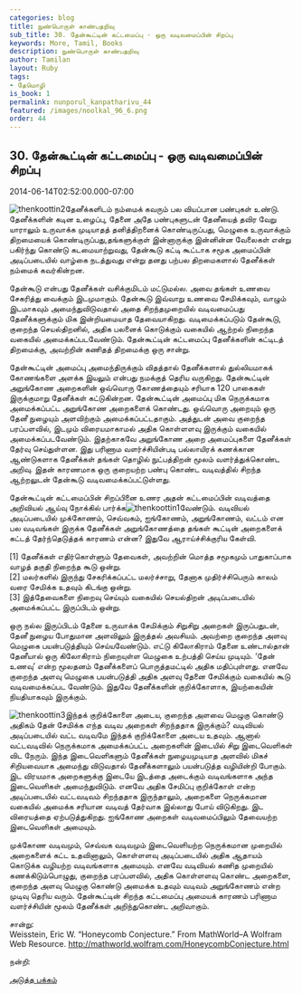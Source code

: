 ```yaml
---
categories: blog
title: நுண்பொருள் காண்பதறிவு
sub_title: 30. தேன்கூட்டின் கட்டமைப்பு - ஒரு வடிவமைப்பின் சிறப்பு
keywords: More, Tamil, Books
description: நுண்பொருள் காண்பதறிவு
author: Tamilan
layout: Ruby
tags:
- தேமொழி
is_book: 1
permalink: nunporul_kanpatharivu_44
featured: /images/noolkal_96_6.png
order: 44
---
```



## 30. தேன்கூட்டின் கட்டமைப்பு - ஒரு வடிவமைப்பின் சிறப்பு

2014-06-14T02:52:00.000-07:00

![thenkoottin2](http://siragu.com/wp-content/uploads/2014/06/thenkoottin2.jpg)தேனீக்களிடம் நம்மைக் கவரும் பல வியப்பான பண்புகள் உண்டு. தேனீக்களின் கடின உழைப்பு, தேனை அதே பண்புகளுடன் தேனீயைத் தவிர வேறு யாராலும் உருவாக்க முடியாதத் தனித்திறனைக் கொண்டிருப்பது, மெழுகை உருவாக்கும் திறமையைக் கொண்டிருப்பது,தங்களுக்குள் இன்னாருக்கு இன்னின்ன வேலைகள் என்று பகிர்ந்து கொண்டு கடமையாற்றுவது, தேன்கூடு கட்டி கூட்டாக சமூக அமைப்பின் அடிப்படையில் வாழ்கை நடத்துவது என்று தனது பற்பல திறமைகளால் தேனீக்கள் நம்மைக் கவர்கின்றன.

தேன்கூடு என்பது தேனீக்கள் வசிக்குமிடம் மட்டுமல்ல. அவை தங்கள் உணவை சேகரித்து வைக்கும் இடமுமாகும். தேன்கூடு இவ்வாறு உணவை சேமிக்கவும், வாழும் இடமாகவும் அமைந்துவிடுவதால் அதை சிறந்தமுறையில் வடிவமைப்பது தேனீக்களுக்கும் மிக இன்றியமையாத தேவையாகிறது. வடிமைக்கப்படும் தேன்கூடு, குறைந்த செயல்திறனில், அதிக பலனைக் கொடுக்கும் வகையில் ஆற்றல் நிறைந்த வகையில் அமைக்கப்படவேண்டும். தேன்கூட்டின் கட்டமைப்பு தேனீக்களின் கட்டிடத் திறமைக்கு, அவற்றின் கணிதத் திறமைக்கு ஒரு சான்று.

தேன்கூட்டின் அமைப்பு அமைந்திருக்கும் விதத்தால் தேனீக்களால் துல்லியமாகக் கோணங்களை அளக்க இயலும் என்பது நமக்குத் தெரிய வருகிறது. தேன்கூட்டின் அறுங்கோண அறைகளின் ஒவ்வொரு கோணத்தையும் சரியாக 120 பாகைகள் இருக்குமாறு தேனீக்கள் கட்டுகின்றன. தேன்கூட்டின் அமைப்பு மிக நெருக்கமாக அமைக்கப்பட்ட அறுங்கோண அறைகளைக் கொண்டது. ஒவ்வொரு அறையும் ஒரு தேனீ நுழையும் அளவிற்கும் அமைக்கப்பட்டதாகும். அத்துடன் அவை குறைந்த பரப்பளவில், இடமும் விரையமாகாமல் அதிக கொள்ளளவு இருக்கும் வகையில் அமைக்கப்படவேண்டும். இதற்காகவே அறுங்கோண அறை அமைப்புகளை தேனீக்கள் தேர்வு செய்துள்ளன. இது பரிணாம வளர்ச்சியின்படி பல்லாயிரக் கணக்கான ஆண்டுகளாக தேனீக்கள் தங்கள் தொழில் நுட்பத்திறன் மூலம் வளர்த்துக்கொண்ட அறிவு. இதன் காரணமாக ஒரு குறையற்ற பண்பு கொண்ட வடிவத்தில் சிறந்த ஆற்றலுடன் தேன்கூடு வடிவமைக்கப்பட்டுள்ளது.

தேன்கூட்டின் கட்டமைப்பின் சிறப்பினை உணர அதன் கட்டமைப்பின் வடிவத்தை அறிவியல் ஆய்வு நோக்கில் பார்க்க![thenkoottin1](http://siragu.com/wp-content/uploads/2014/06/thenkoottin1.jpg)வேண்டும். வடிவியல் அடிப்படையில் முக்கோணம், செவ்வகம், ஐங்கோணம், அறுங்கோணம், வட்டம் என பல வடிவங்கள் இருக்க தேனீக்கள் அறுங்கோணத்தை தங்கள் கூட்டின் அறைகளைக் கட்டத் தேர்ந்தெடுத்தக் காரணம் என்ன? இதுவே ஆராய்ச்சிக்குரிய கேள்வி.

[1] தேனீக்கள் எதிர்கொள்ளும் தேவைகள், அவற்றின் மொத்த சமூகமும் பாதுகாப்பாக வாழத் தகுதி நிறைந்த கூடு ஒன்று.  
[2] மலர்களில் இருந்து சேகரிக்கப்பட்ட மலர்ச்சாறு, தேனாக முதிர்ச்சிபெரும் காலம் வரை சேமிக்க உதவும் கிடங்கு ஒன்று.  
[3] இத்தேவைகளை நிறைவு செய்யும் வகையில் செயல்திறன் அடிப்படையில் அமைக்கப்பட்ட இருப்பிடம் ஒன்று.

ஒரு நல்ல இருப்பிடம் தேனை உருவாக்க சேமிக்கும் சிறுசிறு அறைகள் இருப்பதுடன், தேனீ நுழைய போதுமான அளவிலும் இருத்தல் அவசியம். அவற்றை குறைந்த அளவு மெழுகை பயன்படுத்தியும் செய்யவேண்டும். எட்டு கிலோகிராம் தேனை உண்டால்தான் தேனீயால் ஒரு கிலோகிராம் நிறையுள்ள மெழுகை உற்பத்தி செய்ய முடியும். ‘தேன் உணவு’ என்ற மூலதனம் தேனீக்களைப் பொருத்தமட்டில் அதிக மதிப்புள்ளது. எனவே குறைந்த அளவு மெழுகை பயன்படுத்தி அதிக அளவு தேனை சேமிக்கும் வகையில் கூடு வடிவமைக்கப்பட வேண்டும். இதுவே தேனீக்களின் குறிக்கோளாக, இயற்கையின் நியதியாகவும் இருக்கும்.

![thenkoottin3](http://siragu.com/wp-content/uploads/2014/06/thenkoottin3.jpg)இந்தக் குறிக்கோளை அடைய, குறைந்த அளவை மெழுகு கொண்டு அதிகம் தேன் சேமிக்க எந்த வடிவ அறைகள் சிறந்ததாக இருக்கும்? வடிவியல் அடிப்படையில் வட்ட வடிவமே இந்தக் குறிக்கோளை அடைய உதவும். ஆனால் வட்டவடிவில் நெருக்கமாக அமைக்கப்பட்ட அறைகளின் இடையில் சிறு இடைவெளிகள் விட நேரும். இந்த இடைவெளிகளும் தேனீக்கள் நுழையமுடியாத அளவில் மிகச் சிறியவையாக அமைந்து விடுவதால் தேனீக்களாலும் பயன்படுத்த வழியின்றி போகும். இட விரயமாக அறைகளுக்கு இடையே இடத்தை அடைக்கும் வடிவங்களாக அந்த இடைவெளிகள் அமைந்துவிடும். எனவே அதிக சேமிப்பு குறிக்கோள் என்ற அடிப்படையில் வட்டவடிவம் சிறந்ததாக இருந்தாலும், அறைகளை நெருக்கமான வகையில் அமைக்க சரியான வடிவத் தேர்வாக இல்லாது போய் விடுகிறது. இட விரையத்தை ஏற்படுத்துகிறது. ஐங்கோண அறைகள் வடிவமைப்பிலும் தேவையற்ற இடைவெளிகள் அமையும்.

முக்கோண வடிவமும், செவ்வக வடிவமும் இடைவெளியற்ற நெருக்கமான முறையில் அறைகளைக் கட்ட உதவினாலும், கொள்ளளவு அடிப்படையில் அதிக ஆதாயம் கொடுக்க வழியற்ற வடிவங்களாக அமையும். எனவே வடிவியல் கணித முறையில் கணக்கிடும்பொழுது, குறைந்த பரப்பளவில், அதிக கொள்ளளவு கொண்ட அறைகளை, குறைந்த அளவு மெழுகு கொண்டு அமைக்க உதவும் வடிவம் அறுங்கோணம் என்ற முடிவு தெரிய வரும். தேன்கூட்டின் சிறந்த கட்டமைப்பு அமையக் காரணம் பரிணாம வளர்ச்சியின் மூலம் தேனீக்கள் அறிந்துகொண்ட அறிவாகும்.

சான்று:  
Weisstein, Eric W. “Honeycomb Conjecture.” From MathWorld–A Wolfram Web Resource. http://mathworld.wolfram.com/HoneycombConjecture.html

நன்றி:

[அடுத்த பக்கம்](nunporul_kanpatharivu_45)